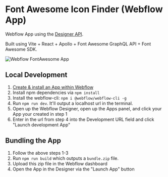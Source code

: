 # Font Awesome Icon Finder (Webflow App)

Webflow App using the [Designer API](https://docs.developers.webflow.com/reference/designer-api-reference).

Built using Vite + React + Apollo + Font Awesome GraphQL API + Font Awesome SDK.

![Webflow FontAwesome App](https://github.com/Webflow-Examples/fontawesome-icon-finder/assets/2854919/6ad4fa88-b50e-42ff-9ce2-38ba0bb1527f)

## Local Development

1. [Create & install an App within Webflow](https://docs.developers.webflow.com/docs/register-an-app)
2. Install npm dependencies via `npm install`
3. Install the webflow-cli: `npm i @webflow/webflow-cli -g`
4. Run `npm run dev`. It'll output a localhost url in the terminal.
5. Open up the Webflow Designer, open up the Apps panel, and click your App your created in step 1
6. Enter in the url from step 4 into the Development URL field and click "Launch development App"

## Bundling the App

1. Follow the above steps 1-3
2. Run `npm run build` which outputs a `bundle.zip` file.
3. Upload this zip file in the Webflow dashboard
4. Open the App in the Designer via the "Launch App" button
